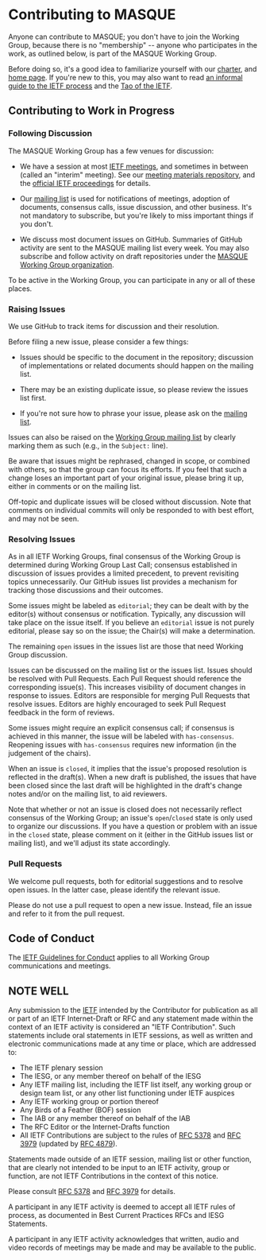 # Contributing to MASQUE

Anyone can contribute to MASQUE; you don't have to join the Working Group, because there is no "membership" -- anyone who participates in the work, as outlined below, is part of the MASQUE Working Group.

Before doing so, it's a good idea to familiarize yourself with our [charter](https://datatracker.ietf.org/wg/masque/about/), and [home page](https://masquewg.org/). If you're new to this, you may also want to read [an informal guide to the IETF process](https://www.ietf.org/standards/process/informal/) and the [Tao of the IETF](https://www.ietf.org/tao.html).


## Contributing to Work in Progress

### Following Discussion

The MASQUE Working Group has a few venues for discussion:

* We have a session at most [IETF meetings](https://www.ietf.org/meeting/), and sometimes in between (called an "interim" meeting). See our [meeting materials repository](https://github.com/ietf-wg-masque/wg-materials), and the [official IETF proceedings](https://datatracker.ietf.org/wg/masque/meetings/) for details.

* Our [mailing list](https://www.ietf.org/mailman/listinfo/masque) is used for notifications of meetings, adoption of documents, consensus calls, issue discussion, and other business. It's not mandatory to subscribe, but you're likely to miss important things if you don't.

* We discuss most document issues on GitHub. Summaries of GitHub activity are sent to the MASQUE mailing list every week. You may also subscribe and follow activity on draft repositories under the [MASQUE Working Group organization](https://github.com/ietf-wg-masque).

To be active in the Working Group, you can participate in any or all of these places.


### Raising Issues

We use GitHub to track items for discussion and their resolution.

Before filing a new issue, please consider a few things:

* Issues should be specific to the document in the repository; discussion of implementations or related documents should happen on the mailing list.

* There may be an existing duplicate issue, so please review the issues list first.

* If you're not sure how to phrase your issue, please ask on the [mailing list](https://www.ietf.org/mailman/listinfo/masque).

Issues can also be raised on the [Working Group mailing list](https://mailarchive.ietf.org/arch/browse/masque/) by clearly marking them as such (e.g., in the `Subject:` line).

Be aware that issues might be rephrased, changed in scope, or combined with others, so that the group can focus its efforts. If you feel that such a change loses an important part of your original issue, please bring it up, either in comments or on the mailing list.

Off-topic and duplicate issues will be closed without discussion. Note that comments on individual commits will only be responded to with best effort, and may not be seen.


### Resolving Issues

As in all IETF Working Groups, final consensus of the Working Group is determined during Working Group Last Call; consensus established in discussion of issues provides a limited precedent, to prevent revisiting topics unnecessarily. Our GitHub issues list provides a mechanism for tracking those discussions and their outcomes.

Some issues might be labeled as `editorial`; they can be dealt with by the editor(s) without consensus or notification. Typically, any discussion will take place on the issue itself. If you believe an `editorial` issue is not purely editorial, please say so on the issue; the Chair(s) will make a determination.

The remaining `open` issues in the issues list are those that need Working Group discussion.

Issues can be discussed on the mailing list or the issues list. Issues should be resolved with Pull Requests. Each Pull Request should reference the corresponding issue(s). 
This increases visibility of document changes in response to issues. Editors are responsible for merging Pull Requests that resolve issues. Editors are highly encouraged to seek Pull Request feedback in the form of reviews. 

Some issues might require an explicit consensus call; if consensus is achieved in this manner, the issue will be labeled with `has-consensus`. Reopening issues with `has-consensus` requires new information (in the judgement of the chairs).

When an issue is `closed`, it implies that the issue's proposed resolution is reflected in the draft(s). When a new draft is published, the issues that have been closed since the last draft will be highlighted in the draft's change notes and/or on the mailing list, to aid reviewers.

Note that whether or not an issue is closed does not necessarily reflect consensus of the Working Group; an issue's `open`/`closed` state is only used to organize our discussions. If you have a question or problem with an issue in the `closed` state, please comment on it (either in the GitHub issues list or mailing list), and we'll adjust its state accordingly.


### Pull Requests

We welcome pull requests, both for editorial suggestions and to resolve open issues. In the latter case, please identify the relevant issue.

Please do not use a pull request to open a new issue. Instead, file an issue and refer to it from the pull request.


## Code of Conduct

The [IETF Guidelines for Conduct](https://tools.ietf.org/html/rfc7154) applies to all Working Group communications and meetings.


## NOTE WELL

Any submission to the [IETF](https://www.ietf.org/) intended by the Contributor for publication as all or part of an IETF Internet-Draft or RFC and any statement made within the context of an IETF activity is considered an "IETF Contribution". Such statements include oral statements in IETF sessions, as well as written and electronic communications made at any time or place, which are addressed to:

 * The IETF plenary session
 * The IESG, or any member thereof on behalf of the IESG
 * Any IETF mailing list, including the IETF list itself, any working group or design team list, or
   any other list functioning under IETF auspices
 * Any IETF working group or portion thereof
 * Any Birds of a Feather (BOF) session
 * The IAB or any member thereof on behalf of the IAB
 * The RFC Editor or the Internet-Drafts function
 * All IETF Contributions are subject to the rules of [RFC
   5378](https://tools.ietf.org/html/rfc5378) and [RFC 3979](https://tools.ietf.org/html/rfc3979)
   (updated by [RFC 4879](https://tools.ietf.org/html/rfc4879)).

Statements made outside of an IETF session, mailing list or other function, that are clearly not
intended to be input to an IETF activity, group or function, are not IETF Contributions in the context of this notice.

Please consult [RFC 5378](https://tools.ietf.org/html/rfc5378) and [RFC 3979](https://tools.ietf.org/html/rfc3979) for details.

A participant in any IETF activity is deemed to accept all IETF rules of process, as documented in Best Current Practices RFCs and IESG Statements.

A participant in any IETF activity acknowledges that written, audio and video records of meetings may be made and may be available to the public.

